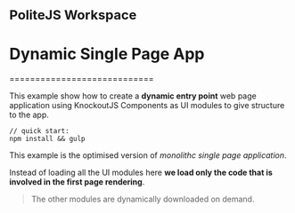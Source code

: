 # <small>PoliteJS Workspace</small>
# Dynamic Single Page App
============================

This example show how to create a **dynamic entry point** web page application using KnockoutJS 
Components as UI modules to give structure to the app.

    // quick start:
    npm install && gulp
    
This example is the optimised version of _monolithc single page application_. 

Instead of loading all the UI modules here **we load only the code that is involved in the first page rendering**.

> The other modules are dynamically downloaded on demand.

